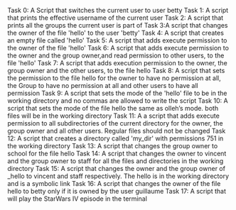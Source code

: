 Task 0: A Script that switches the current user to user betty
Task 1: A script that prints the effective username of the current user
Task 2: A script that prints all the groups the current user is part of
Task 3:A script that changes the owner of the file 'hello' to the user 'betty'
Task 4: A script that creates an empty file called 'hello'
Task 5: A script that adds execute permission to the owner of the file 'hello'
Task 6: A script that adds execute permission to the owner and the group owner,and read permission to other users, to the file 'hello'
Task 7: A script that adds execution permission to the owner, the group owner and the other users, to the file hello
Task 8: A script that sets the permission to the file hello for the owner to have no permission at all, the Group to have no permission at all and other users to have all permission
Task 9: A script that sets the mode of the 'hello' file to be in the working directory and no commas are allowed to write the script
Task 10: A script that sets the mode of the file hello the same as olleh’s mode. both files will be in the working directory
Task 11: A a script that adds execute permission to all subdirectories of the current directory for the owner, the group owner and all other users. Regular files should not be changed
Task 12: A script that creates a directory called 'my_dir' with permissions 751 in the working directory
Task 13: A script that changes the group owner to school for the file hello
Task 14: A script that changes the owner to vincent and the group owner to staff for all the files and directories in the working directory
Task 15: A script that changes the owner and the group owner of _hello to vincent and staff respectively. The hello is in the working directory and is a symbolic link
Task 16: A script that changes the owner of the file hello to betty only if it is owned by the user guillaume
Task 17: A script that will play the StarWars IV episode in the terminal

